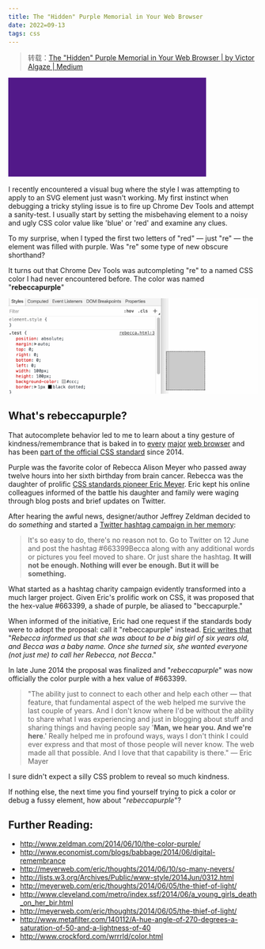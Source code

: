 ```yaml
---
title: The "Hidden" Purple Memorial in Your Web Browser
date: 2022=09-13
tags: css
---
```


> 转载：[The "Hidden" Purple Memorial in Your Web Browser | by Victor Algaze | Medium](https://medium.com/@valgaze/the-hidden-purple-memorial-in-your-web-browser-7d84813bb416)

![#663399 // "rebeccapurple"](css-rebeccapurple/1.png)

I recently encountered a visual bug where the style I was attempting to apply to an SVG element just wasn't working. My first instinct when debugging a tricky styling issue is to fire up Chrome Dev Tools and attempt a sanity-test. I usually start by setting the misbehaving element to a noisy and ugly CSS color value like 'blue' or 'red' and examine any clues.

To my surprise, when I typed the first two letters of "red" — just "re" — the element was filled with purple. Was "re" some type of new obscure shorthand?

It turns out that Chrome Dev Tools was autcompleting "re" to a named CSS color I had never encountered before. The color was named "**rebeccapurple**"

!["re" is purple??](css-rebeccapurple/2.gif)

## What's rebeccapurple?

That autocomplete behavior led to me to learn about a tiny gesture of kindness/remembrance that is baked in to [every](https://bugs.webkit.org/show_bug.cgi?id=133804) [major](https://bugs.webkit.org/show_bug.cgi?id=133804) [web browser](https://bugzilla.mozilla.org/show_bug.cgi?id=1024642) and has been [part of the official CSS standard](https://drafts.csswg.org/css-color/#valdef-color-rebeccapurple) since 2014.

Purple was the favorite color of Rebecca Alison Meyer who passed away twelve hours into her sixth birthday from brain cancer. Rebecca was the daughter of prolific [CSS standards pioneer Eric Meyer](http://meyerweb.com/). Eric kept his online colleagues informed of the battle his daughter and family were waging through blog posts and brief updates on Twitter.

After hearing the awful news, designer/author Jeffrey Zeldman decided to do _something_ and started a [Twitter hashtag campaign in her memory](http://www.zeldman.com/2014/06/10/the-color-purple/):

> It's so easy to do, there's no reason not to. Go to Twitter on 12 June and post the hashtag #663399Becca along with any additional words or pictures you feel moved to share. Or just share the hashtag. **It will not be enough. Nothing will ever be enough. But it will be something.**

What started as a hashtag charity campaign evidently transformed into a much larger project. Given Eric's prolific work on CSS, it was proposed that the hex-value #663399, a shade of purple, be aliased to "beccapurple."

When informed of the initiative, Eric had one request if the standards body were to adopt the proposal: call it "rebeccapurple" instead. [Eric writes that](http://meyerweb.com/eric/thoughts/2014/06/19/rebeccapurple/) "_Rebecca informed us that she was about to be a big girl of six years old, and Becca was a baby name. Once she turned six, she wanted everyone (not just me) to call her Rebecca, not Becca_."

In late June 2014 the proposal was finalized and "_rebeccapurple_" was now officially the color purple with a hex value of #663399.

> "The ability just to connect to each other and help each other — that feature, that fundamental aspect of the web helped me survive the last couple of years. And I don't know where I'd be without the ability to share what I was experiencing and just in blogging about stuff and sharing things and having people say '**Man, we hear you. And we're here**.' Really helped me in profound ways, ways I don't think I could ever express and that most of those people will never know. The web made all that possible. And I love that that capability is there." — Eric Mayer

I sure didn't expect a silly CSS problem to reveal so much kindness.

If nothing else, the next time you find yourself trying to pick a color or debug a fussy element, how about "_rebeccapurple_"?

## Further Reading:

- http://www.zeldman.com/2014/06/10/the-color-purple/
- http://www.economist.com/blogs/babbage/2014/06/digital-remembrance
- http://meyerweb.com/eric/thoughts/2014/06/10/so-many-nevers/
- http://lists.w3.org/Archives/Public/www-style/2014Jun/0312.html
- http://meyerweb.com/eric/thoughts/2014/06/05/the-thief-of-light/
- http://www.cleveland.com/metro/index.ssf/2014/06/a_young_girls_death_on_her_bir.html
- http://meyerweb.com/eric/thoughts/2014/06/05/the-thief-of-light/
- http://www.metafilter.com/140112/A-hue-angle-of-270-degrees-a-saturation-of-50-and-a-lightness-of-40
- http://www.crockford.com/wrrrld/color.html
